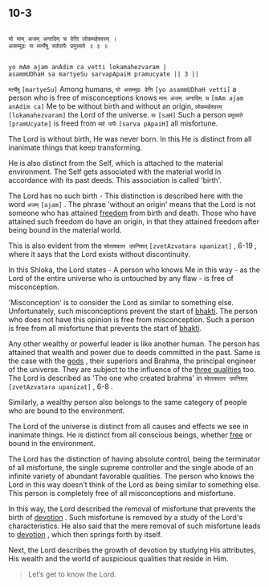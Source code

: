 ## 10-3


```shloka-sa

यो माम् अजम् अनादिम् च वेत्ति लोकमहेश्वरम् ।
असम्मूढः स मर्त्येषु सर्वपापैः प्रमुच्यते ॥ ३ ॥

```
```shloka-sa-hk

yo mAm ajam anAdim ca vetti lokamahezvaram |
asammUDhaH sa martyeSu sarvapApaiH pramucyate || 3 ||

```
`मर्त्येषु` `[martyeSu]` Among humans, `यो असम्मूढः वेत्ति` `[yo asammUDhaH vetti]` a person who is free of misconceptions knows `माम् अजम् अनादिम् च` `[mAm ajam anAdim ca]` Me to be without birth and without an origin, `लोकमहेश्वरम्` `[lokamahezvaram]` the Lord of the universe. `सः` `[saH]` Such a person `प्रमूच्यते` `[pramUcyate]` is freed from `सर्व पापैः` `[sarva pApaiH]` all misfortune.

The Lord is without birth, He was never born. In this He is distinct from all inanimate things that keep transforming. 

He is also distinct from the Self, which is attached to the material environment. The Self gets associated with the material world in accordance with its past deeds. This association is called 'birth'.

The Lord has no such birth - This distinction is described here with the word 
`अजम्` `[ajam]`
. The phrase 'without an origin' means that the Lord is not someone who has attained 
[freedom](Moksha)
 from birth and death. Those who have attained such freedom do have an origin, in that they attained freedom after being bound in the material world. 

This is also evident from the 
`श्वेताश्वतर उपनिशत्` `[zvetAzvatara upanizat]` , 6-19
, where it says that the Lord exists without discontinuity. 

In this Shloka, the Lord states - A person who knows Me in this way - as the Lord of the entire universe who is untouched by any flaw - is free of misconception. 

<a name='misconception_that_lord_is_similar'></a>
'Misconception' is to consider the Lord as similar to something else. Unfortunately, such misconceptions prevent the start of 
[bhakti](Chapter_7.md#bhakti_a_defn). The person who does not have this opinion is free from misconception. Such a person is free from all misfortune that prevents the start of 
[bhakti](Chapter_7.md#bhakti_a_defn).

Any other wealthy or powerful leader is like another human. The person has attained that wealth and power due to deeds committed in the past. Same is the case with the 
[gods](4-12.md#gods_and_other_powers)
, their superiors and Brahma, the principal engineer of the universe. They are subject to the influence of the 
[three qualities](satva_rajas_tamas)
 too. The Lord is described as 'The one who created brahma' in 
`श्वेताश्वतर उपनिशत्` `[zvetAzvatara upanizat]` , 6-8
.

Similarly, a wealthy person also belongs to the same category of people who are bound to the environment.

The Lord of the universe is distinct from all causes and effects we see in inanimate things. He is distinct from all conscious beings, whether 
[free](Moksha)
 or bound in the environment. 

The Lord has the distinction of having absolute control, being the terminator of all misfortune, the single supreme controller and the single abode of an infinite variety of abundant favorable qualities. The person who knows the Lord in this way doesn’t think of the Lord as being similar to something else. This person is completely free of all misconceptions and misfortune.

In this way, the Lord described the removal of misfortune that prevents the birth of 
[devotion](Chapter_7.md#bhakti_a_defn)
. Such misfortune is removed by a study of the Lord's characteristics. He also said that the mere removal of such misfortune leads to 
[devotion](Chapter_7.md#bhakti_a_defn)
, which then springs forth by itself.

Next, the Lord describes the growth of devotion by studying His attributes, His wealth and the world of auspicious qualities that reside in Him.



<a name='applopener_154'></a>
> Let’s get to know the Lord.



